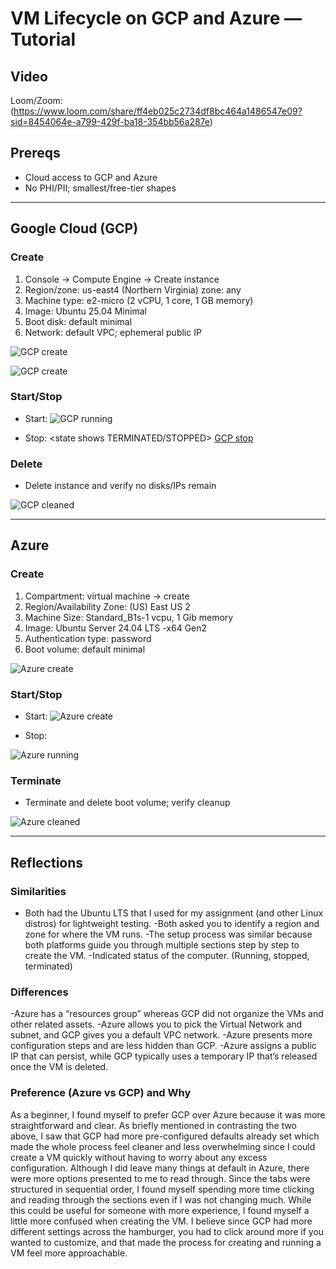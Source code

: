 # VM Lifecycle on GCP and Azure — Tutorial

## Video
Loom/Zoom: (https://www.loom.com/share/ff4eb025c2734df8bc464a1486547e09?sid=8454064e-a799-429f-ba18-354bb56a287e)

## Prereqs
- Cloud access to GCP and Azure
- No PHI/PII; smallest/free-tier shapes

---

## Google Cloud (GCP)
### Create
1. Console → Compute Engine → Create instance
2. Region/zone: us-east4 (Northern Virginia) zone: any
3. Machine type: e2-micro (2 vCPU, 1 core, 1 GB memory)
4. Image: Ubuntu 25.04 Minimal
5. Boot disk: default minimal
6. Network: default VPC; ephemeral public IP

![GCP create](images/gcp_create.png)

![GCP create](images/gcp_create_os.png)
### Start/Stop
- Start: 
![GCP running](images/gcp_running.png)

- Stop: <state shows TERMINATED/STOPPED>
[GCP stop](images/gcp_stopped.png)

### Delete
- Delete instance and verify no disks/IPs remain

![GCP cleaned](images/gcp_deleted.png)



---

## Azure
### Create
1. Compartment: virtual machine -> create 
2. Region/Availability Zone:  (US) East US 2
3. Machine Size: Standard_B1s-1 vcpu, 1 Gib memory
4. Image: Ubuntu Server 24.04 LTS -x64 Gen2
5. Authentication type: password
6. Boot volume: default minimal

![Azure create](images/azure_create_official.png)

### Start/Stop
- Start: <state shows RUNNING>
![Azure create](images/azure_running.png)

- Stop: <state shows STOPPED>


![Azure running](images/azure_sop.png)

### Terminate
- Terminate and delete boot volume; verify cleanup

![Azure cleaned](images/azure_deleted.png)

---
## Reflections
### Similarities
- Both had the Ubuntu LTS that I used for my assignment (and other Linux distros) for lightweight testing.
-Both asked you to identify a region and zone for where the VM runs. 
-The setup process was similar because both platforms guide you through multiple sections step by step to create the VM.
-Indicated status of the computer. (Running, stopped, terminated)


### Differences
-Azure has a “resources group” whereas GCP did not organize the VMs and other related assets. 
-Azure allows you to pick the Virtual Network and subnet, and GCP gives you a default VPC network. 
-Azure presents more configuration steps and are less hidden than GCP.
-Azure assigns a public IP that can persist, while GCP typically uses a temporary IP that’s released once the VM is deleted.


### Preference (Azure vs GCP) and Why
As a beginner, I found myself to prefer GCP over Azure because it was more straightforward and clear. As briefly mentioned in contrasting the two above, I saw that GCP had more pre-configured defaults already set which made the whole process feel cleaner and less overwhelming since I could create a VM quickly without having to worry about any excess configuration. Although I did leave many things at default in Azure, there were more options presented to me to read through. Since the tabs were structured in sequential order, I found myself spending more time clicking and reading through the sections even if I was not changing much. While this could be useful for someone with more experience, I found myself a little more confused when creating the VM. I believe since GCP had more different settings across the hamburger, you had to click around more if you wanted to customize, and that made the process for creating and running a VM feel more approachable. 